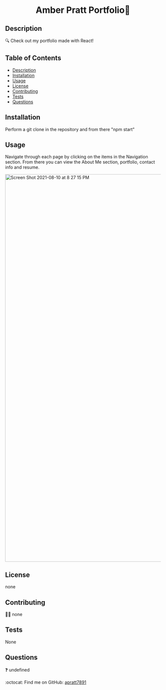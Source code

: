 <h1 align="center">Amber Pratt Portfolio📕</h1>
  

## Description
🔍 Check out my portfolio made with React!
## Table of Contents
- [Description](#description)
- [Installation](#install)
- [Usage](#usage)
- [License](#license)
- [Contributing](#contribution)
- [Tests](#test)
- [Questions](#questions)
## Installation
 Perform a git clone in the repository and from there "npm start"
 
## Usage

Navigate through each page by clicking on the items in the Navigation section. From there you can view the About Me section, portfolio,
contact info and resume.

<img width="1249" alt="Screen Shot 2021-08-10 at 8 27 15 PM" src="https://user-images.githubusercontent.com/78624822/128960249-a50b8bc2-892e-4a5d-8e5d-bd870ed1ebe5.png">


## License
none
<br />

## Contributing
👩‍💻  none 
## Tests
None
## Questions
❓ undefined<br />
<br />
:octocat: Find me on GitHub: [apratt7891](https://github.com/apratt7891)<br />
<br />